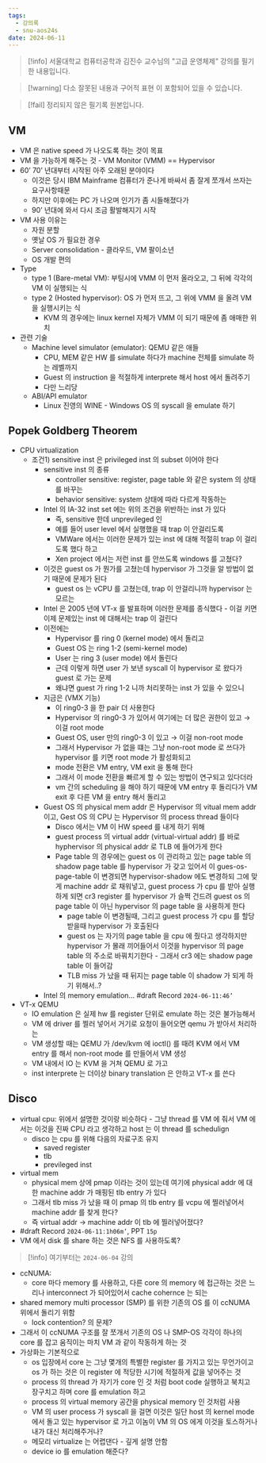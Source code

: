 ```yaml
---
tags:
  - 강의록
  - snu-aos24s
date: 2024-06-11
---
```

> [!info] 서울대학교 컴퓨터공학과 김진수 교수님의 "고급 운영체제" 강의를 필기한 내용입니다.

> [!warning] 다소 잘못된 내용과 구어적 표현 이 포함되어 있을 수 있습니다.

> [!fail] 정리되지 않은 필기록 원본입니다.

## VM

- VM 은 native speed 가 나오도록 하는 것이 목표
- VM 을 가능하게 해주는 것 - VM Monitor (VMM) == Hypervisor
- 60’ 70’ 년대부터 시작된 아주 오래된 분야이다
	- 이것은 당시 IBM Mainframe 컴퓨터가 준나게 바싸서 좀 잘게 쪼개서 쓰자는 요구사항때문
	- 하지만 이후에는 PC 가 나오며 인기가 좀 시들해졌다가
	- 90’ 년대에 와서 다시 조금 활발해지기 시작
- VM 사용 이유는
	- 자원 분할
	- 옛날 OS 가 필요한 경우
	- Server consolidation - 클라우드, VM 팔이소년
	- OS 개발 편의
- Type
	- type 1 (Bare-metal VM): 부팅시에 VMM 이 먼저 올라오고, 그 뒤에 각각의 VM 이 실행되는 식
	- type 2 (Hosted hypervisor): OS 가 먼저 뜨고, 그 위에 VMM 을 올려 VM 을 실행시키는 식
		- KVM 의 경우에는 linux kernel 자체가 VMM 이 되기 때문에 좀 애매한 위치
- 관련 기술
	- Machine level simulator (emulator): QEMU 같은 애들
		- CPU, MEM 같은 HW 를 simulate 하다가 machine 전체를 simulate 하는 레벨까지
		- Guest 의 instruction 을 적절하게 interprete 해서 host 에서 돌려주기
		- 다만 느리당
	- ABI/API emulator
		- Linux 진영의 WINE - Windows OS 의 syscall 을 emulate 하기

## Popek Goldberg Theorem

- CPU virtualization
	- 조건1) sensitive inst 은 privileged inst 의 subset 이어야 한다
		- sensitive inst 의 종류
			- controller sensitive: register, page table 와 같은 system 의 상태를 바꾸는
			- behavior sensitive: system 상태에 따라 다르게 작동하는
		- Intel 의 IA-32 inst set 에는 위의 조건을 위반하는 inst 가 있다
			- 즉, sensitive 한데 unprevileged 인
			- 예를 들어 user level 에서 실행했을 때 trap 이 안걸리도록
			- VMWare 에서는 이러한 문제가 있는 inst 에 대해 적절히 trap 이 걸리도록 했다 하고
			- Xen project 에서는 저런 inst 를 안쓰도록 windows 를 고쳤다?
		- 이것은 guest os 가 뭔가를 고쳤는데 hypervisor 가 그것을 알 방법이 없기 때문에 문제가 된다
			- guest os 는 vCPU 를 고쳤는데, trap 이 안걸리니까 hypervisor 는 모르는
		- Intel 은 2005 년에 VT-x 를 발표하며 이러한 문제를 종식했다 - 이걸 키면 이제 문제있는 inst 에 대해서는 trap 이 걸린다
		- 이전에는
			- Hypervisor 를 ring 0 (kernel mode) 에서 돌리고
			- Guest OS 는 ring 1-2 (semi-kernel mode)
			- User 는 ring 3 (user mode) 에서 돌린다
			- 근데 이렇게 하면 user 가 보낸 syscall 이 hypervisor 로 왔다가 guest 로 가는 문제
			- 왜냐면 guest 가 ring 1-2 니까 처리못하는 inst 가 있을 수 있으니
		- 지금은 (VMX 기능)
			- 이 ring0-3 을 한 pair 더 사용한다
			- Hypervisor 의 ring0-3 가 있어서 여기에는 더 많은 권한이 있고 → 이걸 root mode
			- Guest OS, user 만의 ring0-3 이 있고 → 이걸 non-root mode
			- 그래서 Hypervisor 가 없을 떄는 그냥 non-root mode 로 쓰다가 hypervisor 를 키면 root mode 가 활성화되고
			- mode 전환은 VM entry, VM exit 을 통해 한다
			- 그래서 이 mode 전환을 빠르게 할 수 있는 방법이 연구되고 있다더라
			- vm 간의 scheduling 을 해야 하기 때문에 VM entry 후 돌리다가 VM exit 후 다른 VM 을 entry 해서 돌리고
		- Guest OS 의 physical mem addr 은 Hypervisor 의 vitual mem addr 이고, Gest OS 의 CPU 는 Hypervisor 의 process thread 들이다
			- Disco 에서는 VM 이 HW speed 를 내게 하기 위해
			- guest process 의 virtual addr (virtual-virtual addr) 를 바로 hyphervisor 의 physical addr 로 TLB 에 들어가게 한다
			- Page table 의 경우에는 guest os 이 관리하고 있는 page table 의 shadow page table 를 hypervisor 가 갖고 있어서 이 gues-os-page-table 이 변경되면 hypervisor-shadow 에도 변경하되 그에 맞게 machine addr 로 채워넣고, guest process 가 cpu 를 받아 실행하게 되면 cr3 register 를 hypervisor 가 슬쩍 건드려 guest os 의 page table 이 아닌 hypervisor 의 page table 을 사용하게 한다
				- page table 이 변경될때, 그리고 guest process 가 cpu 를 할당받을때 hypervisor 가 호출된다
				- guest os 는 자기의 page table 을 cpu 에 줬다고 생각하지만 hypervisor 가 몰래 끼어들어서 이것을 hypervisor 의 page table 의 주소로 바꿔치기한다 - 그래서 cr3 에는 shadow page table 이 들어감
				- TLB miss 가 났을 때 뒤지는 page table 이 shadow 가 되게 하기 위해서..?
		- Intel 의 memory emulation… #draft Record `2024-06-11:46’`
- VT-x QEMU
	- IO emulation 은 실제 hw 를 register 단위로 emulate 하는 것은 불가능해서
	- VM 에 driver 를 찔러 넣어서 거기로 요청이 들어오면 qemu 가 받아서 처리하는
	- VM 생성할 때는 QEMU 가 /dev/kvm 에 ioctl() 를 때려 KVM 에서 VM entry 를 해서 non-root mode 를 만들어서 VM 생성
	- VM 내에서 IO 는 KVM 을 거쳐 QEMU 로 가고
	- inst interprete 는 더이상 binary translation 은 안하고 VT-x 를 쓴다

## Disco

- virtual cpu: 위에서 설명한 것이랑 비슷하다 - 그냥 thread 를 VM 에 줘서 VM 에서는 이것을 진짜 CPU 라고 생각하고 host 는 이 thread 를 schedulign
	- disco 는 cpu 를 위해 다음의 자료구조 유지
		- saved register
		- tlb
		- previleged inst
- virtual mem
	- physical mem 상에 pmap 이라는 것이 있는데 여기에 physical addr 에 대한 machine addr 가 매핑된 tlb entry 가 있다
	- 그래서 tlb miss 가 났을 때 이 pmap 의 tlb entry 를 vcpu 에 찔러넣어서 machine addr 를 찾게 한다?
	- 즉 virtual addr → machine addr 이 tlb 에 찔러넣어졌다?
- #draft Record `2024-06-11:1h06m’`, PPT `15p`
- VM 에서 disk 를 share 하는 것은 NFS 를 사용하도록?

> [!info] 여기부터는 `2024-06-04` 강의

- ccNUMA:
	- core 마다 memory 를 사용하고, 다른 core 의 memory 에 접근하는 것은 느리나 interconnect 가 되어있어서 cache cohernce 는 되는
- shared memory multi processor (SMP) 를 위한 기존의 OS 를 이 ccNUMA 위에서 돌리기 위함
	- lock contention? 의 문제?
- 그래서 이 ccNUMA 구조를 잘 쪼개서 기존의 OS 나 SMP-OS 각각이 하나의 core 를 잡고 움직이는 마치 VM 과 같이 작동하게 하는 것
- 가상화는 기본적으로
	- os 입장에서 core 는 그냥 몇개의 특별한 register 를 가지고 있는 무언가이고 os 가 하는 것은 이 register 에 적당한 시기에 적절하게 값을 넣어주는 것
	- process 의 thread 가 자기가 core 인 것 처럼 boot code 실행하고 북치고 장구치고 하며 core 를 emulation 하고
	- process 의 virtual memory 공간을 physical memory 인 것처럼 사용
	- VM 의 user process 가 syscall 을 걸면 이것은 일단 host 의 kernel mode 에서 돌고 있는 hypervisor 로 가고 이놈이 VM 의 OS 에게 이것을 토스하거나 내가 대신 처리해주거나?
	- 메모리 virtualize 는 어렵댄다 - 깊게 설명 안함
	- device io 를 emulation 해준다?
